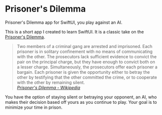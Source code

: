 # Prisoner's Dilemma
Prisoner's Dilemma app for SwiftUI, you play against an AI.

This is a short app I created to learn SwiftUI. It is a classic take on the [Prisoner's Dilemma](https://en.wikipedia.org/wiki/Prisoner%27s_dilemma).


> Two members of a criminal gang are arrested and imprisoned. Each prisoner is in solitary confinement with no means of communicating with the other. The prosecutors lack sufficient evidence to convict the pair on the principal charge, but they have enough to convict both on a lesser charge. Simultaneously, the prosecutors offer each prisoner a bargain. Each prisoner is given the opportunity either to betray the other by testifying that the other committed the crime, or to cooperate with the other by remaining silent.  
> *[Prisoner's Dilemma - Wikipedia](https://en.wikipedia.org/wiki/Prisoner%27s_dilemma)*

You have the option of staying silent or betraying your opponent, an AI, who makes their decision based off yours as you continue to play. Your goal is to minimize your time in prison.
